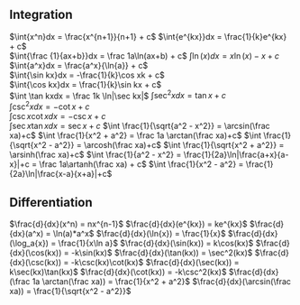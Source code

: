$\DeclareMathOperator{\sech}{sech}\DeclareMathOperator{\csch}{csch}\DeclareMathOperator{\arcsec}{arcsec}\DeclareMathOperator{\arccot}{arccot}\DeclareMathOperator{\arccsc}{arccosec}\DeclareMathOperator{\arcosh}{arcosh}\DeclareMathOperator{\arsinh}{arsinh}\DeclareMathOperator{\artanh}{artanh}\DeclareMathOperator{\arsech}{arsech}\DeclareMathOperator{\arcsch}{arcosech}\DeclareMathOperator{\arcoth}{arcoth}$
## Integration
$\int{x^n}dx = \frac{x^{n+1}}{n+1} + c$ 
$\int{e^{kx}}dx = \frac{1}{k}e^{kx} + c$  
$\int{\frac {1}{ax+b}}dx = \frac 1a\ln(ax+b) + c$
$\int \ln(x)dx = x\ln(x) - x + c$
$\int{a^x}dx = \frac{a^x}{\ln{a}} + c$  
$\int{\sin kx}dx = -\frac{1}{k}\cos xk + c$  
$\int{\cos kx}dx = \frac{1}{k}\sin kx + c$  
$\int \tan kxdx = \frac 1k \ln|\sec kx|$
$\int{\sec^2x}dx = \tan x + c$  
$\int{\csc^2x}dx = -\cot x + c$  
$\int{\csc x \cot x }dx = -\csc x + c$  
$\int{\sec x \tan x}dx = \sec x + c$
$\int \frac{1}{\sqrt{a^2 - x^2}} = \arcsin(\frac xa)+c$
$\int \frac{1}{x^2 + a^2} = \frac 1a \arctan(\frac xa)+c$
$\int \frac{1}{\sqrt{x^2 - a^2}} = \arcosh(\frac xa)+c$
$\int \frac{1}{\sqrt{x^2 + a^2}} = \arsinh(\frac xa)+c$
$\int \frac{1}{a^2 - x^2} = \frac{1}{2a}\ln|\frac{a+x}{a-x}|+c = \frac 1a\artanh(\frac xa) + c$
$\int \frac{1}{x^2 - a^2} = \frac{1}{2a}\ln|\frac{x-a}{x+a}|+c$


## Differentiation
$\frac{d}{dx}(x^n) = nx^{n-1}$
$\frac{d}{dx}(e^{kx}) = ke^{kx}$
$\frac{d}{dx}(a^x) = \ln(a)*a^x$
$\frac{d}{dx}(\ln{x}) = \frac{1}{x}$
$\frac{d}{dx}(\log_a{x}) = \frac{1}{x\ln a}$
$\frac{d}{dx}(\sin(kx)) = k\cos(kx)$
$\frac{d}{dx}(\cos(kx)) = -k\sin(kx)$
$\frac{d}{dx}(\tan(kx)) = \sec^2(kx)$
$\frac{d}{dx}(\csc(kx)) = -k\csc(kx)\cot(kx)$
$\frac{d}{dx}(\sec(kx)) = k\sec(kx)\tan(kx)$
$\frac{d}{dx}(\cot(kx)) = -k\csc^2(kx)$
$\frac{d}{dx}(\frac 1a \arctan(\frac xa)) = \frac{1}{x^2 + a^2}$
$\frac{d}{dx}(\arcsin(\frac xa)) = \frac{1}{\sqrt{x^2 - a^2}}$


